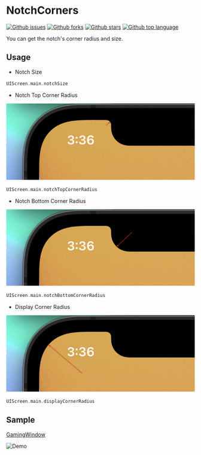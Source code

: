 # NotchCorners

<!-- # Badges -->

[![Github issues](https://img.shields.io/github/issues/p-x9/NotchCorners)](https://github.com/p-x9/NotchCorners/issues)
[![Github forks](https://img.shields.io/github/forks/p-x9/NotchCorners)](https://github.com/p-x9/NotchCorners/network/members)
[![Github stars](https://img.shields.io/github/stars/p-x9/NotchCorners)](https://github.com/p-x9/NotchCorners/stargazers)
[![Github top language](https://img.shields.io/github/languages/top/p-x9/NotchCorners)](https://github.com/p-x9/NotchCorners/)

You can get the notch's corner radius and size.

## Usage
- Notch Size

```swift
UIScreen.main.notchSize
```

- Notch Top Corner Radius

![top](Resources/top.png)

```swift
UIScreen.main.notchTopCornerRadius
```


- Notch Bottom Corner Radius

![bottom](Resources/bottom.png)

```swift
UIScreen.main.notchBottomCornerRadius
```


- Display  Corner Radius

![top](Resources/corner.png)

```swift
UIScreen.main.displayCornerRadius
```

## Sample
[GamingWindow](https://github.com/p-x9/GamingWindow)

![Demo](https://user-images.githubusercontent.com/50244599/134858058-0417f18f-7649-4060-923c-787a0690b85c.gif)

